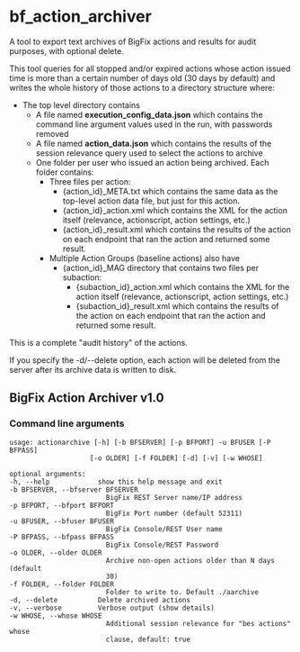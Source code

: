 # bf_action_archiver
A tool to export text archives of BigFix actions and results for audit purposes, with optional delete.

This tool queries for all stopped and/or expired actions whose action issued time is more than
a certain number of days old (30 days by default) and writes the whole history of those actions to
a directory structure where:  
- The top level directory contains
    - A file named __execution_config_data.json__ which contains the command line argument values used in the run, with passwords removed
    - A file named __action_data.json__ which contains the results of the session relevance query used to select the actions to archive
    - One folder per user who issued an action being archived. Each folder contains:
        - Three files per action:
            - {action_id}_META.txt which contains the same data as the top-level action data file, but just for this action.
            - {action_id}_action.xml which contains the XML for the action itself (relevance, actionscript, action settings, etc.)
            - {action_id}_result.xml which contains the results of the action on each endpoint that ran the action and returned some result.
        - Multiple Action Groups (baseline actions) also have
            - {action_id}_MAG directory that contains two files per subaction:
                - {subaction_id}_action.xml which contains the XML for the action itself (relevance, actionscript, action settings, etc.)
                - {subaction_id}_result.xml which contains the results of the action on each endpoint that ran the action and returned some result.
            

This is a complete "audit history" of the actions.

If you specify the -d/--delete option, each action will be deleted from the server after its archive data is written to disk.



## BigFix Action Archiver v1.0
### Command line arguments

    usage: actionarchive [-h] [-b BFSERVER] [-p BFPORT] -u BFUSER [-P BFPASS]
                        [-o OLDER] [-f FOLDER] [-d] [-v] [-w WHOSE]

    optional arguments:
    -h, --help            show this help message and exit
    -b BFSERVER, --bfserver BFSERVER
                            BigFix REST Server name/IP address
    -p BFPORT, --bfport BFPORT
                            BigFix Port number (default 52311)
    -u BFUSER, --bfuser BFUSER
                            BigFix Console/REST User name
    -P BFPASS, --bfpass BFPASS
                            BigFix Console/REST Password
    -o OLDER, --older OLDER
                            Archive non-open actions older than N days (default
                            30)
    -f FOLDER, --folder FOLDER
                            Folder to write to. Default ./aarchive
    -d, --delete          Delete archived actions
    -v, --verbose         Verbose output (show details)
    -w WHOSE, --whose WHOSE
                            Additional session relevance for "bes actions" whose
                            clause, default: true
